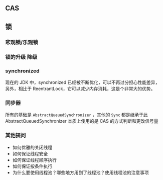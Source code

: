 
## CAS 
## 锁
### 悲观锁/乐观锁
### 锁的升级 降级
### synchronized

现在的 JDK 中，synchronized 已经被不断优化，可以不再过分担心性能差异，另外，相比于 ReentrantLock，它可以减少内存消耗，这是个非常大的优势。  

### 同步器

所有的基础是 `AbstractQueuedSynchronizer` ，其他的 `Sync` 都是继承于此  
AbstractQueuedSynchronizer 本质上使用的是 CAS 的方式判断和更改信号量  

### 其他提问

* 如何优雅的关闭线程  
* 如何保证线程安全  
* 如何保证线程顺序执行  
* 如何保证按条件执行  
* 为什么要使用线程池？哪些地方用到了线程池？使用线程池的注意事项  